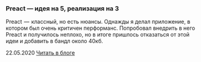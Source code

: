 ### Preact — идея на 5, реализация на 3

Preact  —  классный, но есть нюансы. Однажды я делал приложение, в котором был очень критичен перформанс. Попробовал внедрить в него Preact и получилось неплохо, но в итоге пришлось отказаться от этой идеи и добавить в бандл около 40кб.

22.05.2020 [Читать в блоге](https://blog.kamyshev.me/preact-3/?utm_source=personal_site)
